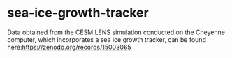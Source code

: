 # sea-ice-growth-tracker
Data obtained from the CESM LENS simulation conducted on the Cheyenne computer, which incorporates a sea ice growth tracker, can be found here:https://zenodo.org/records/15003065  
